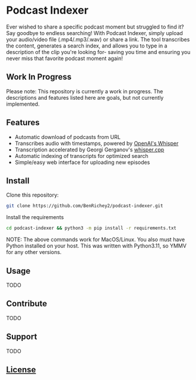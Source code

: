 # Podcast Indexer
Ever wished to share a specific podcast moment but struggled to find it? Say goodbye to
endless searching! With Podcast Indexer, simply upload your audio/video file
(.mp4/.mp3/.wav) or share a link. The tool transcribes the content, generates a search
index, and allows you to type in a description of the clip you're looking for- saving you
time and ensuring you never miss that favorite podcast moment again!

## Work In Progress
Please note: This repository is currently a work in progress. The descriptions and
features listed here are goals, but not currently implemented.

## Features
- Automatic download of podcasts from URL
- Transcribes audio with timestamps, powered by
[OpenAI's Whisper](https://github.com/openai/whisper)
- Transcription accelerated by Georgi Gerganov's
[whisper.cpp](https://github.com/ggerganov/whisper.cpp)
- Automatic indexing of transcripts for optimized search
- Simple/easy web interface for uploading new episodes

## Install
Clone this repository:
```bash
git clone https://github.com/BenRichey2/podcast-indexer.git
```
Install the requirements
```bash
cd podcast-indexer && python3 -m pip install -r requirements.txt
```

NOTE: The above commands work for MacOS/Linux. You also must have Python installed on
your host. This was written with Python3.11, so YMMV for any other versions.

## Usage
TODO

## Contribute
TODO

## Support
TODO

## [License](./LICENSE)

